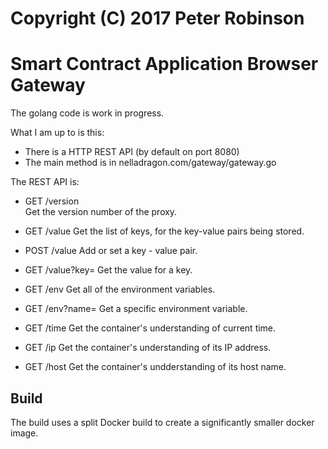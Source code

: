 # Copyright (C) 2017 Peter Robinson


Smart Contract Application Browser Gateway
==========================================

The golang code is work in progress.

What I am up to is this:

- There is a HTTP REST API (by default on port 8080)
- The main method is in nelladragon.com/gateway/gateway.go


The REST API is:

- GET /version           
  Get the version number of the proxy.            
- GET /value
  Get the list of keys, for the key-value pairs being stored. 
- POST /value
  Add or set a key - value pair.
- GET /value?key=<some key>
  Get the value for a key.

- GET /env
  Get all of the environment variables.
- GET /env?name=<somename>
  Get a specific environment variable.
- GET /time
  Get the container's understanding of current time.
- GET /ip
  Get the container's understanding of its IP address.
- GET /host
  Get the container's undderstanding of its host name.

 
Build
-----
The build uses a split Docker build to create a significantly smaller docker image.